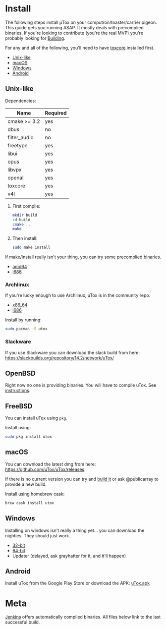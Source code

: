 # Install

The following steps install μTox on your computron/toaster/carrier pigeon. This guide gets you running ASAP. It mostly deals with precomplied binaries. If you're looking to contribute (you're the real MVP) you're probably looking for [Building](BUILD.md).

For any and all of the following, you'll need to have [toxcore](https://github.com/TokTok/c-toxcore) installed first.

- [Unix-like](#unix-like)
- [macOS](#macOS)
- [Windows](#windows)
- [Android](#android)

## Unix-like

Dependencies:

| Name         | Required |
|--------------|----------|
| cmake >= 3.2 | yes      |
| dbus         | no       |
| filter_audio | no       |
| freetype     | yes      |
| libui        | yes      |
| opus         | yes      |
| libvpx       | yes      |
| openal       | yes      |
| toxcore      | yes      |
| v4l          | yes      |

1. First compile:

    ```bash
    mkdir build
    cd build
    cmake ..
    make
    ```

2. Then install:

    ```bash
    sudo make install
    ```

If make/install really isn't your thing, you can try some precomplied binaries.
- [amd64](https://build.tox.chat/job/uTox_build_linux_x86-64_release/lastSuccessfulBuild/artifact/utox_linux_x86-64.tar.xz)
- [i686](https://build.tox.chat/job/uTox_build_linux_x86_release/lastSuccessfulBuild/artifact/utox_linux_x86.tar.xz)

### Archlinux

If you're lucky enough to use Archlinux, uTox is in the community repo.
 - [x86_64](https://www.archlinux.org/packages/community/x86_64/utox/)
 - [i686](https://www.archlinux.org/packages/community/i686/utox/)

Install by running:

```bash
sudo pacman -S utox
```

### Slackware

If you use Slackware you can download the slack build from here: https://slackbuilds.org/repository/14.2/network/uTox/

## OpenBSD

Right now no one is providing binaries. You will have to compile uTox. See [instructions](BUILD.md#openbsd).

## FreeBSD

You can install uTox using `pkg`.

Install using:

```bash
sudo pkg install utox
```

## macOS

You can download the latest dmg from here: https://github.com/uTox/uTox/releases.

If there is no current version you can try and [build it](BUILD.md#macOS) or ask @publicarray to provide a new build.

Install using homebrew cask:

```bash
brew cask install utox
```

## Windows

Installing on windows isn't really a thing yet... you can download the nighties. They should just work.

  - [32-bit](https://build.tox.chat/job/uTox_build_windows_x86_release/lastSuccessfulBuild/artifact/utox_windows_x86.zip)
  - [64-bit](https://build.tox.chat/job/uTox_build_windows_x86-64_release/lastSuccessfulBuild/artifact/utox_windows_x86-64.zip)
  - Updater (delayed, ask grayhatter for it, and it'll happen)

## Android

Install uTox from the Google Play Store or download the APK: [uTox.apk](https://build.tox.chat/job/uTox_build_android_armhf_release/lastSuccessfulBuild/artifact/uTox.apk)

# Meta
[Jenkins](https://build.tox.chat) offers automatically compiled binaries. All files below link to the last successful build.
